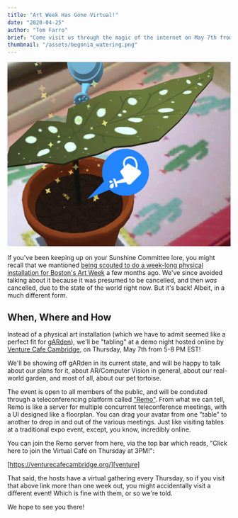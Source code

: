 ```yaml
---
title: "Art Week Has Gone Virtual!"
date: "2020-04-25"
author: "Tom Farro"
brief: "Come visit us through the magic of the internet on May 7th from 5-8PM EST!"
thumbnail: "/assets/begonia_watering.png"
---
```

![swatches](../assets/begonia_watering.png)
 
If you've been keeping up on your Sunshine Committee lore, you might recall that we mantioned [being scouted to do a week-long physical installation for Boston's Art Week][artweek] a few months ago. We've since avoided talking about it because it was presumed to be cancelled, and then *was* cancelled, due to the state of the world right now. But it's back! Albeit, in a much different form.

<!--more-->
## When, Where and How
Instead of a physical art installation (which we have to admit seemed like a perfect fit for [gARden][garden]), we'll be "tabling" at a demo night hosted online by [Venture Cafe Cambridge][venture], on Thursday, May 7th from 5-8 PM EST!

We'll be showing off gARden in its current state, and will be happy to talk about our plans for it, about AR/Computer Vision in general, about our real-world garden, and most of all, about our pet tortoise.

The event is open to all members of the public, and will be conduted through a teleconferencing platform called ["Remo"][remo]. From what we can tell, Remo is like a server for multiple concurrent teleconference meetings, with a UI designed like a floorplan. You can drag your avatar from one "table" to another to drop in and out of the various meetings. Just like visiting tables at a traditional expo event, except, you know, incredibly online.

You can join the Remo server from here, via the top bar which reads, "Click here to join the Virtual Café on Thursday at 3PM!":

[https://venturecafecambridge.org/][venture]

That said, the hosts have a virtual gathering every Thursday, so if you visit that above link more than one week out, you might accidentally visit a different event! Which is fine with them, or so we're told.

We hope to see you there!

[remo]: https://remo.co/
[venture]: https://venturecafecambridge.org/
[contract]: ../articles/2019-07-27-warm-welcomes
[artweek]: https://sunshinecommittee.io/articles/2020-01-24-texture-evolution#art-week
[garden]: ../games/garden